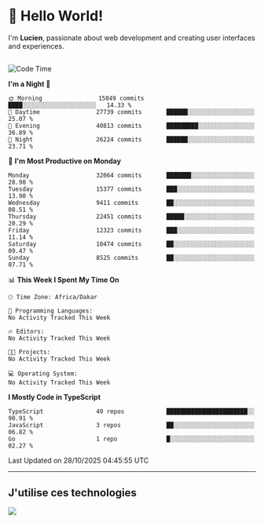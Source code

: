 # 👋 Hello World!

I'm **Lucien**, passionate about web development and creating user interfaces and experiences.

##

<!--START_SECTION:waka-->
![Code Time](http://img.shields.io/badge/Code%20Time-3%2C921%20hrs%2018%20mins-blue)

**I'm a Night 🦉** 

```text
🌞 Morning                15849 commits       ████░░░░░░░░░░░░░░░░░░░░░   14.33 % 
🌆 Daytime                27739 commits       ██████░░░░░░░░░░░░░░░░░░░   25.07 % 
🌃 Evening                40813 commits       █████████░░░░░░░░░░░░░░░░   36.89 % 
🌙 Night                  26224 commits       ██████░░░░░░░░░░░░░░░░░░░   23.71 % 
```
📅 **I'm Most Productive on Monday** 

```text
Monday                   32064 commits       ███████░░░░░░░░░░░░░░░░░░   28.98 % 
Tuesday                  15377 commits       ███░░░░░░░░░░░░░░░░░░░░░░   13.90 % 
Wednesday                9411 commits        ██░░░░░░░░░░░░░░░░░░░░░░░   08.51 % 
Thursday                 22451 commits       █████░░░░░░░░░░░░░░░░░░░░   20.29 % 
Friday                   12323 commits       ███░░░░░░░░░░░░░░░░░░░░░░   11.14 % 
Saturday                 10474 commits       ██░░░░░░░░░░░░░░░░░░░░░░░   09.47 % 
Sunday                   8525 commits        ██░░░░░░░░░░░░░░░░░░░░░░░   07.71 % 
```


📊 **This Week I Spent My Time On** 

```text
🕑︎ Time Zone: Africa/Dakar

💬 Programming Languages: 
No Activity Tracked This Week

🔥 Editors: 
No Activity Tracked This Week

🐱‍💻 Projects: 
No Activity Tracked This Week

💻 Operating System: 
No Activity Tracked This Week
```

**I Mostly Code in TypeScript** 

```text
TypeScript               40 repos            ███████████████████████░░   90.91 % 
JavaScript               3 repos             ██░░░░░░░░░░░░░░░░░░░░░░░   06.82 % 
Go                       1 repo              █░░░░░░░░░░░░░░░░░░░░░░░░   02.27 % 
```




 Last Updated on 28/10/2025 04:45:55 UTC
<!--END_SECTION:waka-->
---

## J'utilise ces technologies

<p align="left">
  <a href="https://skillicons.dev">
    <img src="https://skillicons.dev/icons?i=ts,js,go,ruby,css,scss,tailwind,react,vite,nextjs,docker,figma,ableton" />
  </a>
</p>

